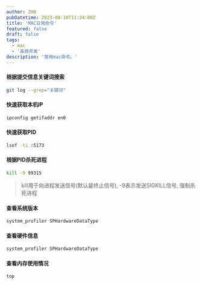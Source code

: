 ```yaml
---
author: ZHQ
pubDatetime: 2023-08-10T11:24:00Z
title: 'MAC日常命令'
featured: false
draft: false
tags:
  - mac
  - '高效开发'
description: '常用mac命令。'
---
```



#### 根据提交信息关键词搜索

```bash
git log --grep="关键词"
```

#### 快速获取本机IP

```bash
ipconfig getifaddr en0
```

#### 快速获取PID

```bash
lsof -ti :5173
```

#### 根据PID杀死进程

```bash
kill -9 99315
```
> kill用于向进程发送信号(默认是终止信号), -9表示发送SIGKILL信号, 强制杀死进程

#### 查看系统版本

```bash
system_profiler SPHardwareDataType
```

#### 查看硬件信息

```bash
system_profiler SPHardwareDataType
```

#### 查看内存使用情况

```bash
top
```